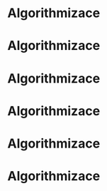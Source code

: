 # Algorithmizace
# Algorithmizace
# Algorithmizace
# Algorithmizace
# Algorithmizace
# Algorithmizace
